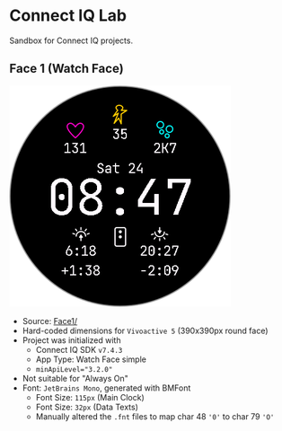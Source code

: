 # Connect IQ Lab

Sandbox for Connect IQ projects.

## Face 1 (Watch Face)

![Face1_vivoactive5](Face1_vivoactive5.png)

-   Source: [Face1/](Face1/)
-   Hard-coded dimensions for `Vivoactive 5` (390x390px round face)
-   Project was initialized with
    -   Connect IQ SDK `v7.4.3`
    -   App Type: Watch Face simple
    -   `minApiLevel="3.2.0"`
-   Not suitable for "Always On"
-   Font: `JetBrains Mono`, generated with BMFont
    -   Font Size: `115px` (Main Clock)
    -   Font Size: `32px` (Data Texts)
    -   Manually altered the `.fnt` files to map char 48 `'0'` to char 79 `'O'`
